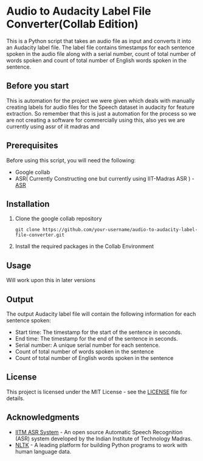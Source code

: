 # Audio to Audacity Label File Converter(Collab Edition)

This is a Python script that takes an audio file as input and converts it into an Audacity label file. The label file contains timestamps for each sentence spoken in the audio file along with a serial number, count of total number of words spoken and count of total number of English words spoken in the sentence.

## Before you start

This is automation for the project we were given which deals with manually creating labels for audio files for the Speech dataset in audacity for feature extraction. So remember that this is just a automation for the process so we are not creating a software for commercially using this, also yes we are currently using assr of iit madras and

## Prerequisites

Before using this script, you will need the following:

* Google collab
* ASR( Currently Constructing one but currently using IIT-Madras ASR ) - [ASR](https://asr.iitm.ac.in/asr/v2/)

## Installation

1. Clone the google collab repository

   ```
   git clone https://github.com/your-username/audio-to-audacity-label-file-converter.git
   ```

2. Install the required packages in the Collab Environment

## Usage

Will work upon this in later versions
<!-- 
To use this script, run the following command:

```
python audio_to_label.py <input_audio_file> <output_label_file>
```

Here, `<input_audio_file>` is the path to the audio file you want to convert and `<output_label_file>` is the path where you want to save the label file.

For example:

```
python audio_to_label.py audio_file.wav label_file.txt
```
 -->
<!-- This will create a label file with the name `label_file.txt` in the current directory.
 -->
## Output

The output Audacity label file will contain the following information for each sentence spoken:

* Start time: The timestamp for the start of the sentence in seconds.
* End time: The timestamp for the end of the sentence in seconds.
* Serial number: A unique serial number for each sentence.
* Count of total number of words spoken in the sentence
* Count of total number of English words spoken in the sentence

## License

This project is licensed under the MIT License - see the [LICENSE](LICENSE) file for details.

## Acknowledgments

* [IITM ASR System](https://asr.iitm.ac.in/asr/v2/) - An open source Automatic Speech Recognition (ASR) system developed by the Indian Institute of Technology Madras.
* [NLTK](https://www.nltk.org/) - A leading platform for building Python programs to work with human language data.
